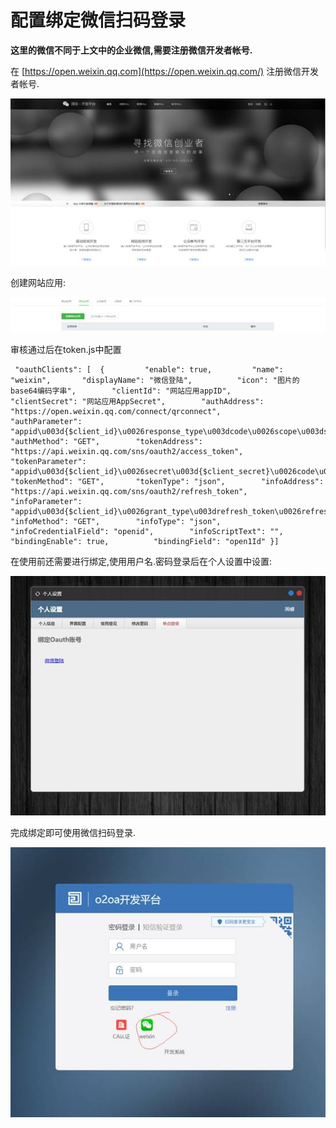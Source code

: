 # 配置绑定微信扫码登录

**这里的微信不同于上文中的企业微信,需要注册微信开发者帐号.**

在 [https://open.weixin.qq.com](https://open.weixin.qq.com/) 注册微信开发者帐号.

![](../../.gitbook/assets/image001.jpg)

创建网站应用:

![](../../.gitbook/assets/image002.jpg)

审核通过后在token.js中配置

```text
 "oauthClients": [	{		  "enable": true,		  "name": "weixin",		  "displayName": "微信登陆",		  "icon": "图片的base64编码字串",		  "clientId": "网站应用appID",		  "clientSecret": "网站应用AppSecret",		  "authAddress": "https://open.weixin.qq.com/connect/qrconnect",		  "authParameter": "appid\u003d{$client_id}\u0026response_type\u003dcode\u0026scope\u003dsnsapi_login\u0026state\u003dstate",		  "authMethod": "GET",		  "tokenAddress": "https://api.weixin.qq.com/sns/oauth2/access_token",		  "tokenParameter": "appid\u003d{$client_id}\u0026secret\u003d{$client_secret}\u0026code\u003d{$code}\u0026grant_type\u003dauthorization_code",		  "tokenMethod": "GET",		  "tokenType": "json",		  "infoAddress": "https://api.weixin.qq.com/sns/oauth2/refresh_token",		  "infoParameter": "appid\u003d{$client_id}\u0026grant_type\u003drefresh_token\u0026refresh_token\u003d{$refresh_token}",		  "infoMethod": "GET",		  "infoType": "json",		  "infoCredentialField": "openid",		  "infoScriptText": "",		  "bindingEnable": true,		  "bindingField": "open1Id"	}]
```

在使用前还需要进行绑定,使用用户名.密码登录后在个人设置中设置:

![](../../.gitbook/assets/image004.jpg)

完成绑定即可使用微信扫码登录.

![](../../.gitbook/assets/image003.jpg)

